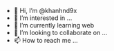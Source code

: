 - 👋 Hi, I’m @khanhnd9x
- 👀 I’m interested in ...
- 🌱 I’m currently learning web
- 💞️ I’m looking to collaborate on ...
- 📫 How to reach me ...

<!---
khanhnd9x/khanhnd9x is a ✨ special ✨ repository because its `README.md` (this file) appears on your GitHub profile.
You can click the Preview link to take a look at your changes.
--->

